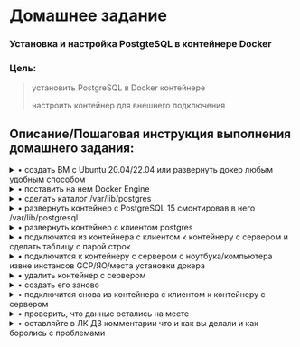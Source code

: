 # **Домашнее задание**

### Установка и настройка PostgteSQL в контейнере Docker
### Цель:
  
> установить PostgreSQL в Docker контейнере
> 
> настроить контейнер для внешнего подключения


## **Описание/Пошаговая инструкция выполнения домашнего задания:**

<details><summary>• создать ВМ с Ubuntu 20.04/22.04 или развернуть докер любым удобным способом</summary>
  
  Развёрнута ВМ Ubuntu 
  ```bash
zetta55@ubuntu-vm1:~$ cat /etc/os-release 
PRETTY_NAME="Ubuntu 22.04.2 LTS"
NAME="Ubuntu"
VERSION_ID="22.04"
VERSION="22.04.2 LTS (Jammy Jellyfish)"
VERSION_CODENAME=jammy
ID=ubuntu
ID_LIKE=debian
HOME_URL="https://www.ubuntu.com/"
SUPPORT_URL="https://help.ubuntu.com/"
BUG_REPORT_URL="https://bugs.launchpad.net/ubuntu/"
PRIVACY_POLICY_URL="https://www.ubuntu.com/legal/terms-and-policies/privacy-policy"
UBUNTU_CODENAME=jammy
zetta55@ubuntu-vm1:~$ sudo dmidecode -s system-manufacturer
[sudo] пароль для zetta55: 
VMware, Inc.
zetta55@ubuntu-vm1:~$ 
  ```
  </details>
<details><summary>• поставить на нем Docker Engine</summary>
  
  По чудесному мануалу ["Install Docker Engine on Ubuntu"](https://docs.docker.com/engine/install/ubuntu/) произвожу установку Docker.
  ```shell
  zetta55@ubuntu-vm1:~$ sudo apt-get install ca-certificates curl gnupg
  zetta55@ubuntu-vm1:~$ sudo mkdir -m 0755 -p /etc/apt/keyrings
  zetta55@ubuntu-vm1:~$ curl -fsSL https://download.docker.com/linux/ubuntu/gpg | sudo gpg --dearmor -o /etc/apt/keyrings/docker.gpg
  zetta55@ubuntu-vm1:~$ echo \
  "deb [arch="$(dpkg --print-architecture)" signed-by=/etc/apt/keyrings/docker.gpg] https://download.docker.com/linux/ubuntu \
  "$(. /etc/os-release && echo "$VERSION_CODENAME")" stable" | \
  sudo tee /etc/apt/sources.list.d/docker.list > /dev/null
  zetta55@ubuntu-vm1:~$
  zetta55@ubuntu-vm1:~$ sudo chmod a+r /etc/apt/keyrings/docker.gpg
  zetta55@ubuntu-vm1:~$ sudo apt-get install docker-ce docker-ce-cli containerd.io docker-buildx-plugin docker-compose-plugin
Чтение списков пакетов… Готово
Построение дерева зависимостей… Готово
Чтение информации о состоянии… Готово         
Будут установлены следующие дополнительные пакеты:
  docker-ce-rootless-extras git git-man liberror-perl libslirp0 pigz slirp4netns
Предлагаемые пакеты:
  aufs-tools cgroupfs-mount | cgroup-lite git-daemon-run | git-daemon-sysvinit git-doc git-email git-gui gitk gitweb git-cvs git-mediawiki git-svn
Следующие НОВЫЕ пакеты будут установлены:
  containerd.io docker-buildx-plugin docker-ce docker-ce-cli docker-ce-rootless-extras docker-compose-plugin git git-man liberror-perl libslirp0 pigz slirp4netns
Обновлено 0 пакетов, установлено 12 новых пакетов, для удаления отмечено 0 пакетов, и 0 пакетов не обновлено.
Необходимо скачать 113 MB архивов.
После данной операции объём занятого дискового пространства возрастёт на 416 MB.
Хотите продолжить? [Д/н] y
   ```
  Проверяю работоспособность Docker-a
   ```shell
zetta55@ubuntu-vm1:~$ sudo docker run hello-world
Unable to find image 'hello-world:latest' locally
latest: Pulling from library/hello-world
2db29710123e: Pull complete 
Digest: sha256:ffb13da98453e0f04d33a6eee5bb8e46ee50d08ebe17735fc0779d0349e889e9
Status: Downloaded newer image for hello-world:latest

Hello from Docker!
This message shows that your installation appears to be working correctly.

To generate this message, Docker took the following steps:
 1. The Docker client contacted the Docker daemon.
 2. The Docker daemon pulled the "hello-world" image from the Docker Hub.
    (amd64)
 3. The Docker daemon created a new container from that image which runs the
    executable that produces the output you are currently reading.
 4. The Docker daemon streamed that output to the Docker client, which sent it
    to your terminal.

To try something more ambitious, you can run an Ubuntu container with:
 $ docker run -it ubuntu bash

Share images, automate workflows, and more with a free Docker ID:
 https://hub.docker.com/

For more examples and ideas, visit:
 https://docs.docker.com/get-started/

zetta55@ubuntu-vm1:~$ docker -v
Docker version 23.0.3, build 3e7cbfd
zetta55@ubuntu-vm1:~$
  ```
  </details>
<details><summary>• сделать каталог /var/lib/postgres</summary>

  ```shell
  zetta55@ubuntu-vm1:~$ sudo mkdir /var/lib/postgres
  zetta55@ubuntu-vm1:~$ cd /var/lib/postgres/
  zetta55@ubuntu-vm1:/var/lib/postgres$ pwd
  /var/lib/postgres
  zetta55@ubuntu-vm1:/var/lib/postgres$ 
  ```
  </details>
<details><summary>• развернуть контейнер с PostgreSQL 15 смонтировав в него /var/lib/postgresql</summary>

  ```shell  
  
  ```
  </details>
<details><summary>• развернуть контейнер с клиентом postgres</summary>
  
  ```shell  
  
  ```
  </details>
<details><summary>• подключится из контейнера с клиентом к контейнеру с сервером и сделать таблицу с парой строк</summary>
  
  ```shell  
  
  ```
  </details>
<details><summary>• подключится к контейнеру с сервером с ноутбука/компьютера извне инстансов GCP/ЯО/места установки докера</summary>
  
  ```shell  
  
  ```
  </details>
<details><summary>• удалить контейнер с сервером</summary>
  
  ```shell  
  
  ```
  </details>
<details><summary>• создать его заново</summary>
  
  ```shell  
  
  ```
  </details>
<details><summary>• подключится снова из контейнера с клиентом к контейнеру с сервером</summary>

  ```shell  
  
  ```
  </details>
<details><summary>• проверить, что данные остались на месте</summary>

  ```shell  
  
  ```
  </details>
<details><summary>• оставляйте в ЛК ДЗ комментарии что и как вы делали и как боролись с проблемами</summary>

  ```shell  
  
  ```
  </details>
